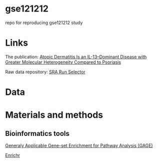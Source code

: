 # gse121212
 repo for reproducing gse121212 study

# Links
The publication: [Atopic Dermatitis Is an IL-13–Dominant Disease with Greater Molecular Heterogeneity Compared to Psoriasis](https://www.jidonline.org/article/S0022-202X(19)30007-7/fulltext#appsec1)

Raw data repository: [SRA Run Selector](https://www.ncbi.nlm.nih.gov/Traces/study/?acc=GSE121212&o=acc_s%3Aa)

# Data

# Materials and methods
## Bioinformatics tools
[Generaly Applicable Gene-set Enrichment for Pathway Analysis (GAGE)](http://bioconductor.org/packages/release/bioc/html/gage.html)

[Enrichr](https://cran.r-project.org/web/packages/enrichR/index.html)
